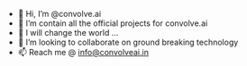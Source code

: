 - 👋 Hi, I’m @convolve.ai
- 👀 I’m contain all the official projects for convolve.ai
- 🌱 I will change the world ...
- 💞️ I’m looking to collaborate on ground breaking technology
- 📫 Reach me @ info@convolveai.in

<!---
convolveapps/convolveapps is a ✨ special ✨ repository because its `README.md` (this file) appears on your GitHub profile.
You can click the Preview link to take a look at your changes.
--->
